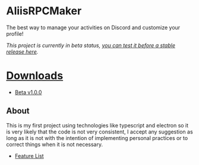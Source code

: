 # AliisRPCMaker
The best way to manage your activities on Discord and customize your profile!

_This project is currently in beta status, [you can test it before a stable release here](https://github.com/RexAliis/AliisRPCMaker/releases)._

# [Downloads](https://github.com/RexAliis/AliisRPCMaker/releases)

- [Beta v1.0.0](https://github.com/RexAliis/AliisRPCMaker/releases/download/v1.0.0/aliisrpcmaker-win32-x64.zip)

## About
This is my first project using technologies like typescript and electron so it is very likely that the code is not very consistent, I accept any suggestion as long as it is not with the intention of implementing personal practices or to correct things when it is not necessary.

- [Feature List](https://github.com/RexAliis/AliisRPCMaker/blob/main/FEATURE_LIST.md)

